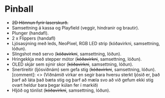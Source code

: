 # Pinball

 - ~~2D Hönnun fyrir laserskurð.~~
 - Samsettning á kassa og Playfield (veggir, hindranir og brautir).
 - Plunger (handafl).
 - 2 x Flippers (handafl)
 - Ljósasýning með leds, NeoPixel, RGB LED strip (kóðavirkni, samsettning, lóðun).
 - Slingshot með servo (~~kóðavirkni~~, samsettning, lóðun).
 - Hringekkja með stepper mótor (~~kóðavirkni~~, samsettning, lóðun).
 - OLED skjár sem sýnir skor (~~kóðavirkni~~, samsettning, lóðun).
 - Snertireitir (ljósviðnám) sem gefa stig (~~kóðavirkni~~, samsettning, lóðun). [comment]: <> (Viðnámið virkar en segir bara hversu sterkt ljósið er, það þarf að láta það bæta stig og þarf að mæla svo að við gefum ekki stig ovart heldur bara þegar kúlan fer í markið)
 - Hljóð og tónlist (~~kóðavirkni~~, samsettning, lóðun).
